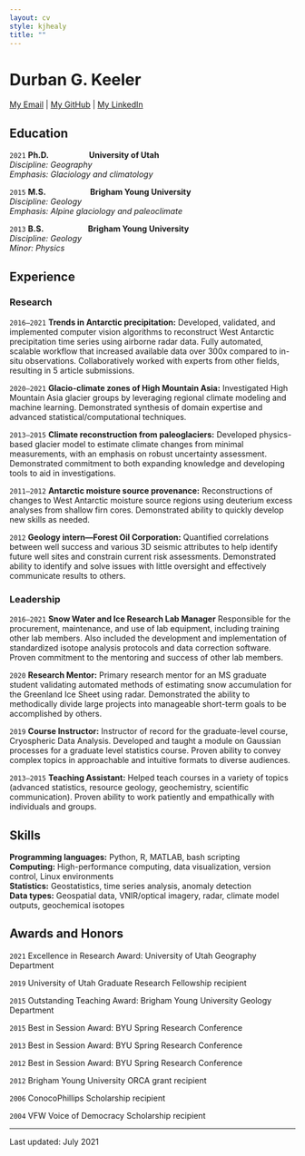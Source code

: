 ```yaml
---
layout: cv
style: kjhealy
title: ""
---
```


# Durban G. Keeler

<!-- Brief description summarizing who I am. -->

[My Email](durban.keeler@gmail.com) \| [My GitHub](https://github.com/durbank) \| [My LinkedIn](www.linkedin.com/in/durbank)
<!-- [durban.keeler@gmail.com](durban.keeler@gmail.com) \| [https://github.com/durbank](https://github.com/durbank) \| [www.linkedin.com/in/durbank](www.linkedin.com/in/durbank) -->

<!-- ## Objective

A _[insert job-specific descriptor]_ position where I can leverage my experience in Earth Sciences, remote sensing, and machine learning. -->

## Education

`2021`
**Ph.D.** &emsp;&emsp;&emsp;&emsp;&ensp; **University of Utah**\
*Discipline: Geography*\
*Emphasis: Glaciology and climatology*

`2015`
**M.S.** &emsp;&emsp;&emsp;&emsp;&emsp; **Brigham Young University**\
*Discipline: Geology*\
*Emphasis: Alpine glaciology and paleoclimate*

`2013`
**B.S.** &emsp;&emsp;&emsp;&emsp;&emsp; **Brigham Young University**\
*Discipline: Geology*\
*Minor: Physics*

## Experience

### Research

`2016–2021`
**Trends in Antarctic precipitation:**
Developed, validated, and implemented computer vision algorithms to reconstruct West Antarctic precipitation time series using airborne radar data.
Fully automated, scalable workflow that increased available data over 300x compared to in-situ observations.
Collaboratively worked with experts from other fields, resulting in 5 article submissions.

`2020–2021`
**Glacio-climate zones of High Mountain Asia:**
Investigated High Mountain Asia glacier groups by leveraging regional climate modeling and machine learning.
Demonstrated synthesis of domain expertise and advanced statistical/computational techniques.

<!-- `2016`
**Glacier melt and hydrology modeling:**
Blah blah blah.
More blah.
- Dynamic modeling of energy exchange and  -->

`2013–2015`
**Climate reconstruction from paleoglaciers:**
Developed physics-based glacier model to estimate climate changes from minimal measurements, with an emphasis on robust uncertainty assessment.
Demonstrated commitment to both expanding knowledge and developing tools to aid in investigations.

`2011–2012`
**Antarctic moisture source provenance:**
Reconstructions of changes to West Antarctic moisture source regions using deuterium excess analyses from shallow firn cores.
Demonstrated ability to quickly develop new skills as needed.

`2012`
**Geology intern—Forest Oil Corporation:**
Quantified correlations between well success and various 3D seismic attributes to help identify future well sites and constrain current risk assessments.
Demonstrated ability to identify and solve issues with little oversight and effectively communicate results to others.

### Leadership

`2016–2021`
**Snow Water and Ice Research Lab Manager**
Responsible for the procurement, maintenance, and use of lab equipment, including training other lab members.
Also included the development and implementation of standardized isotope analysis protocols and data correction software.
Proven commitment to the mentoring and success of other lab members.

`2020`
**Research Mentor:**
Primary research mentor for an MS graduate student validating automated methods of estimating snow accumulation for the Greenland Ice Sheet using radar.
Demonstrated the ability to methodically divide large projects into manageable short-term goals to be accomplished by others.

`2019`
**Course Instructor:**
Instructor of record for the graduate-level course, Cryospheric Data Analysis.
Developed and taught a module on Gaussian processes for a graduate level statistics course.
Proven ability to convey complex topics in approachable and intuitive formats to diverse audiences.

`2013–2015`
**Teaching Assistant:**
Helped teach courses in a variety of topics (advanced statistics, resource geology, geochemistry, scientific communication).
Proven ability to work patiently and empathically with individuals and groups.

## Skills

**Programming languages:** Python, R, MATLAB, bash scripting \
**Computing:** High-performance computing, data visualization, version control, Linux environments \
**Statistics:** Geostatistics, time series analysis, anomaly detection \
**Data types:** Geospatial data, VNIR/optical imagery, radar, climate model outputs, geochemical isotopes

## Awards and Honors

`2021`
Excellence in Research Award: University of Utah Geography Department

`2019`
University of Utah Graduate Research Fellowship recipient

`2015`
Outstanding Teaching Award: Brigham Young University Geology Department

`2015`
Best in Session Award: BYU Spring Research Conference

`2013`
Best in Session Award: BYU Spring Research Conference

`2012`
Best in Session Award: BYU Spring Research Conference

`2012`
Brigham Young University ORCA grant recipient

`2006`
ConocoPhillips Scholarship recipient

`2004`
VFW Voice of Democracy Scholarship recipient

<!-- ## Select Publications and Presentations

`2021`
California Institute of Technology (invited talk): *Polar snow water-equivalent (SWE) from radar and density modeling*

`2020`
Brigham Young University (invited talk): *Recent trends in West Antarctic surface mass balance using automated radar echo sounding* -->

---
Last updated: July 2021

